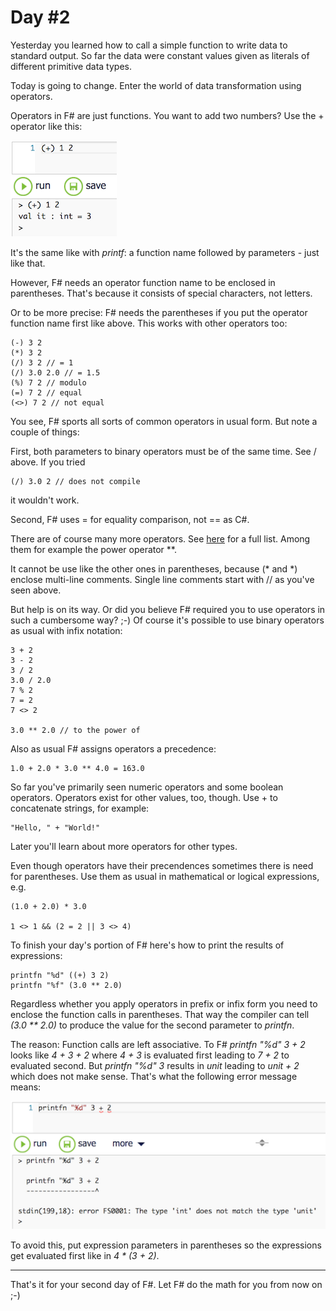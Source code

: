 # Day #2
Yesterday you learned how to call a simple function to write data to standard output. So far the data were constant values given as literals of different primitive data types.

Today is going to change. Enter the world of data transformation using operators.

Operators in F# are just functions. You want to add two numbers? Use the + operator like this:

![](images/w01d02a.png)

It's the same like with _printf_: a function name followed by parameters - just like that.

However, F# needs an operator function name to be enclosed in parentheses. That's because it consists of special characters, not letters.

Or to be more precise: F# needs the parentheses if you put the operator function name first like above. This works with other operators too:

```
(-) 3 2
(*) 3 2
(/) 3 2 // = 1
(/) 3.0 2.0 // = 1.5
(%) 7 2 // modulo
(=) 7 2 // equal
(<>) 7 2 // not equal
```

You see, F# sports all sorts of common operators in usual form. But note a couple of things:

First, both parameters to binary operators must be of the same time. See / above. If you tried

```
(/) 3.0 2 // does not compile
```

it wouldn't work.

Second, F# uses = for equality comparison, not == as C#.

There are of course many more operators. See [here](https://msdn.microsoft.com/en-us/library/dd233228.aspx) for a full list. Among them for example the power operator **.

It cannot be use like the other ones in parentheses, because (\* and \*) enclose multi-line comments. Single line comments start with // as you've seen above.

But help is on its way. Or did you believe F# required you to use operators in such a cumbersome way? ;-) Of course it's possible to use binary operators as usual with infix notation:

```
3 + 2
3 - 2
3 / 2
3.0 / 2.0
7 % 2
7 = 2
7 <> 2

3.0 ** 2.0 // to the power of
```

Also as usual F# assigns operators a precedence:

```
1.0 + 2.0 * 3.0 ** 4.0 = 163.0
```

So far you've primarily seen numeric operators and some boolean operators. Operators exist for other values, too, though. Use + to concatenate strings, for example:

```
"Hello, " + "World!"
```

Later you'll learn about more operators for other types.

Even though operators have their precendences sometimes there is need for parentheses. Use them as usual in mathematical or logical expressions, e.g.

```
(1.0 + 2.0) * 3.0

1 <> 1 && (2 = 2 || 3 <> 4)

```

To finish your day's portion of F# here's how to print the results of expressions:

```
printfn "%d" ((+) 3 2)
printfn "%f" (3.0 ** 2.0)
```

Regardless whether you apply operators in prefix or infix form you need to enclose the function calls in parentheses. That way the compiler can tell _(3.0 ** 2.0)_ to produce the value for the second parameter to _printfn_.

The reason: Function calls are left associative. To F# _printfn "%d" 3 + 2_ looks like _4 + 3 + 2_ where _4 + 3_ is evaluated first leading to _7 + 2_ to evaluated second. But _printfn "%d" 3_ results in _unit_ leading to _unit + 2_ which does not make sense. That's what the following error message means:

![](images/w01d02b.png)

To avoid this, put expression parameters in parentheses so the expressions get evaluated first like in _4 * (3 + 2)_.

***

That's it for your second day of F#. Let F# do the math for you from now on ;-)
